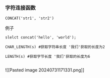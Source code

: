 ### 字符连接函数
```mysql
CONCAT('str1', 'str2')
```
例子
```mysql
slelct concat('hello', 'world');
```

```mysql
CHAR_LENGTH(s) #获取字符串长度 '我们'获取的长度为2

LENGTH(s) #获取字节长度 '我们'获取的长度为6


```
![[Pasted image 20240731171331.png]]